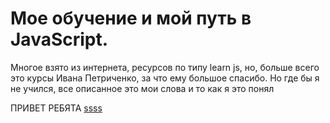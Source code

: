 # Мое обучение и мой путь в JavaScript.
Многое взято из интернета, ресурсов по типу learn js, но, больше всего это курсы Ивана Петриченко, за что ему большое спасибо.
Но где бы я не учился, все описанное это мои слова и то как я это понял


ПРИВЕТ РЕБЯТА
<a href ='https://github.com/Aquariids/Learning-JS/blob/main/app/all/Programming/Basic%20js/1-Variables%20and%20use%20strict.js'> ssss </a>
